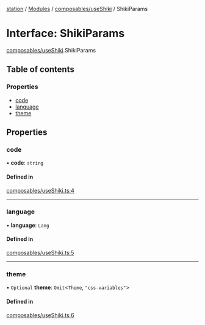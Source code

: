 [station](../README.md) / [Modules](../modules.md) / [composables/useShiki](../modules/composables_useShiki.md) / ShikiParams

# Interface: ShikiParams

[composables/useShiki](../modules/composables_useShiki.md).ShikiParams

## Table of contents

### Properties

- [code](composables_useShiki.ShikiParams.md#code)
- [language](composables_useShiki.ShikiParams.md#language)
- [theme](composables_useShiki.ShikiParams.md#theme)

## Properties

### code

• **code**: `string`

#### Defined in

[composables/useShiki.ts:4](https://github.com/kiotosi/station/blob/4059bc9/composables/useShiki.ts#L4)

___

### language

• **language**: `Lang`

#### Defined in

[composables/useShiki.ts:5](https://github.com/kiotosi/station/blob/4059bc9/composables/useShiki.ts#L5)

___

### theme

• `Optional` **theme**: `Omit`<`Theme`, ``"css-variables"``\>

#### Defined in

[composables/useShiki.ts:6](https://github.com/kiotosi/station/blob/4059bc9/composables/useShiki.ts#L6)
